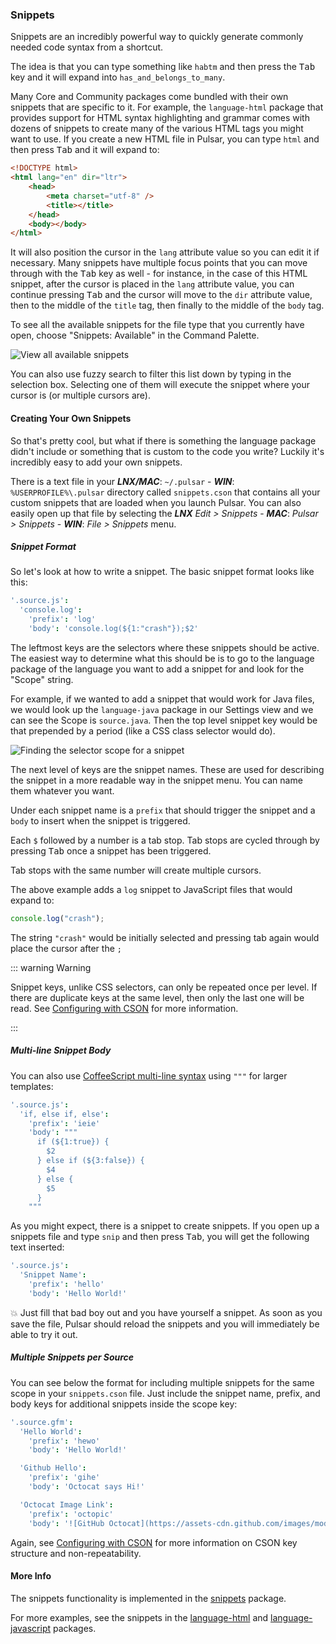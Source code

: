 ### Snippets

Snippets are an incredibly powerful way to quickly generate commonly needed code
syntax from a shortcut.

The idea is that you can type something like `habtm` and then press the
<kbd>Tab</kbd> key and it will expand into `has_and_belongs_to_many`.

Many Core and Community packages come bundled with their own snippets that are
specific to it. For example, the `language-html` package that provides support
for HTML syntax highlighting and grammar comes with dozens of snippets to create
many of the various HTML tags you might want to use. If you create a new HTML
file in Pulsar, you can type `html` and then press <kbd>Tab</kbd> and it will
expand to:

```html
<!DOCTYPE html>
<html lang="en" dir="ltr">
	<head>
		<meta charset="utf-8" />
		<title></title>
	</head>
	<body></body>
</html>
```

It will also position the cursor in the `lang` attribute value so you can edit
it if necessary. Many snippets have multiple focus points that you can move
through with the <kbd>Tab</kbd> key as well - for instance, in the case of this
HTML snippet, after the cursor is placed in the `lang` attribute value, you can
continue pressing <kbd>Tab</kbd> and the cursor will move to the `dir` attribute
value, then to the middle of the `title` tag, then finally to the middle of the
`body` tag.

To see all the available snippets for the file type that you currently have
open, choose "Snippets: Available" in the Command Palette.

![View all available snippets](@images/atom/snippets.png "View all available snippets")

You can also use fuzzy search to filter this list down by typing in the
selection box. Selecting one of them will execute the snippet where your cursor
is (or multiple cursors are).

#### Creating Your Own Snippets

So that's pretty cool, but what if there is something the language package
didn't include or something that is custom to the code you write? Luckily it's
incredibly easy to add your own snippets.

There is a text file in your **_LNX/MAC_**: `~/.pulsar` -
**_WIN_**: `%USERPROFILE%\.pulsar`
directory called `snippets.cson` that contains all your custom snippets that are
loaded when you launch Pulsar. You can also easily open up that file by
selecting the
**_LNX_** _Edit > Snippets_ -
**_MAC_**: _Pulsar > Snippets_ -
**_WIN_**: _File > Snippets_ menu.

##### Snippet Format

So let's look at how to write a snippet. The basic snippet format looks like
this:

```coffee
'.source.js':
  'console.log':
    'prefix': 'log'
    'body': 'console.log(${1:"crash"});$2'
```

The leftmost keys are the selectors where these snippets should be active. The
easiest way to determine what this should be is to go to the language package of
the language you want to add a snippet for and look for the "Scope" string.

For example, if we wanted to add a snippet that would work for Java files, we
would look up the `language-java` package in our Settings view and we can see
the Scope is `source.java`. Then the top level snippet key would be that
prepended by a period (like a CSS class selector would do).

![Finding the selector scope for a snippet](@images/atom/snippet-scope.png "Finding the selector scope for a snippet")

The next level of keys are the snippet names. These are used for describing the
snippet in a more readable way in the snippet menu. You can name them whatever
you want.

Under each snippet name is a `prefix` that should trigger the snippet and a
`body` to insert when the snippet is triggered.

Each `$` followed by a number is a tab stop. Tab stops are cycled through by
pressing <kbd>Tab</kbd> once a snippet has been triggered.

Tab stops with the same number will create multiple cursors.

The above example adds a `log` snippet to JavaScript files that would expand to:

```javascript
console.log("crash");
```

The string `"crash"` would be initially selected and pressing tab again would
place the cursor after the `;`

::: warning Warning

Snippet keys, unlike CSS selectors, can only be repeated once per level. If
there are duplicate keys at the same level, then only the last one will be read.
See [Configuring with CSON](#configuring-with-cson)
for more information.

:::

##### Multi-line Snippet Body

You can also use [CoffeeScript multi-line syntax](http://coffeescript.org/#strings)
using `"""` for larger templates:

```coffee
'.source.js':
  'if, else if, else':
    'prefix': 'ieie'
    'body': """
      if (${1:true}) {
        $2
      } else if (${3:false}) {
        $4
      } else {
        $5
      }
    """
```

As you might expect, there is a snippet to create snippets. If you open up a
snippets file and type `snip` and then press <kbd>Tab</kbd>, you will get the
following text inserted:

```coffee
'.source.js':
  'Snippet Name':
    'prefix': 'hello'
    'body': 'Hello World!'
```

💥 Just fill that bad boy out and you have yourself a snippet. As soon as you
save the file, Pulsar should reload the snippets and you will immediately be
able to try it out.

##### Multiple Snippets per Source

You can see below the format for including multiple snippets for the same scope
in your `snippets.cson` file. Just include the snippet name, prefix, and body
keys for additional snippets inside the scope key:

```coffee
'.source.gfm':
  'Hello World':
    'prefix': 'hewo'
    'body': 'Hello World!'

  'Github Hello':
    'prefix': 'gihe'
    'body': 'Octocat says Hi!'

  'Octocat Image Link':
    'prefix': 'octopic'
    'body': '![GitHub Octocat](https://assets-cdn.github.com/images/modules/logos_page/Octocat.png)'
```

Again, see [Configuring with CSON](#configuring-with-cson)
for more information on CSON key structure and non-repeatability.

#### More Info

The snippets functionality is implemented in the [snippets](https://github.com/pulsar-edit/snippets)
package.

For more examples, see the snippets in the [language-html](https://github.com/pulsar-edit/language-html/blob/master/snippets/language-html.cson)
and [language-javascript](https://github.com/pulsar-edit/language-javascript/blob/master/snippets/language-javascript.cson)
packages.
